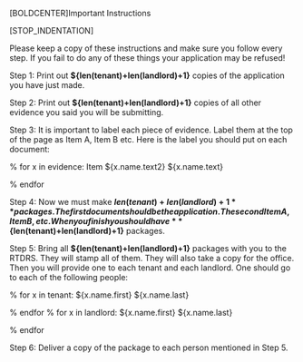 [BOLDCENTER]Important Instructions


[STOP_INDENTATION]

Please keep a copy of these instructions and make sure you follow every step. 
If you fail to do any of these things your application may be refused!


Step 1:
Print out **${len(tenant)+len(landlord)+1}** copies of the application you have just made.


Step 2:
Print out **${len(tenant)+len(landlord)+1}** copies of all other evidence you said you will be submitting. 


Step 3:
It is important to label each piece of evidence.  Label them at the top of the page as Item A, Item B etc.  Here is the label you should put on each document:


% for x in evidence:
   Item ${x.name.text2}           ${x.name.text}

% endfor

Step 4:
Now we must make **${len(tenant)+len(landlord)+1}** packages.  The first document should be the application.  The second Item A, Item B, etc.  When you finish you should have **${len(tenant)+len(landlord)+1}** packages.


Step 5:
Bring all **${len(tenant)+len(landlord)+1}** packages with you to the RTDRS.  They will stamp all of them.  They will also take a copy for the office.  Then you will provide one to each tenant and each landlord.  One should go to each of the following people:

% for x in tenant:
${x.name.first} ${x.name.last}

% endfor
% for x in landlord:
${x.name.first} ${x.name.last}

% endfor


Step 6:
Deliver a copy of the package to each person mentioned in Step 5.